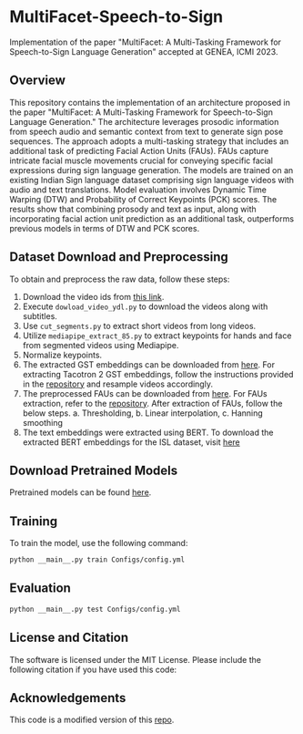 # MultiFacet-Speech-to-Sign

Implementation of the paper "MultiFacet: A Multi-Tasking Framework for Speech-to-Sign Language Generation" accepted at GENEA, ICMI 2023.

## Overview

This repository contains the implementation of an architecture proposed in the paper "MultiFacet: A Multi-Tasking Framework for Speech-to-Sign Language Generation." The architecture leverages prosodic information from speech audio and semantic context from text to generate sign pose sequences. The approach adopts a multi-tasking strategy that includes an additional task of predicting Facial Action Units (FAUs). FAUs capture intricate facial muscle movements crucial for conveying specific facial expressions during sign language generation. The models are trained on an existing Indian Sign language dataset comprising sign language videos with audio and text translations. Model evaluation involves Dynamic Time Warping (DTW) and Probability of Correct Keypoints (PCK) scores. The results show that combining prosody and text as input, along with incorporating facial action unit prediction as an additional task, outperforms previous models in terms of DTW and PCK scores.


## Dataset Download and Preprocessing

To obtain and preprocess the raw data, follow these steps:
1. Download the video ids from [this link](https://drive.google.com/drive/folders/1pwh9khgS-77tLXwNYXzxyKMBwrhcISwV?usp=sharing).
2. Execute `dowload_video_ydl.py` to download the videos along with subtitles.
3. Use `cut_segments.py` to extract short videos from long videos.
4. Utilize `mediapipe_extract_85.py` to extract keypoints for hands and face from segmented videos using Mediapipe.
5. Normalize keypoints.
6. The extracted GST embeddings can be downloaded from [here](https://iiitaphyd-my.sharepoint.com/:f:/g/personal/mounika_k_research_iiit_ac_in/EjF2JMtFsE1Pm7aEO8WOyNMBdhoYsmdEEkm-jMI_GR8hNg?e=A9If6B). For extracting Tacotron 2 GST embeddings, follow the instructions provided in the [repository](https://github.com/NVIDIA/mellotron/tree/master) and resample videos accordingly.
7. The preprocessed FAUs can be downloaded from [here](https://iiitaphyd-my.sharepoint.com/:f:/g/personal/mounika_k_research_iiit_ac_in/Eq_b-6AHA-tEg4zG5vQ146EBWJZWDwuyb4aGtAsvAS7Oow?e=hOgy5g). For FAUs extraction, refer to the [repository](https://github.com/CVI-SZU/ME-GraphAU#:~:text=action%20unit%20categories.-,Learning%20Multi%2Ddimensional%20Edge%20Feature%2Dbased%20AU%20Relation%20Graph,for%20Facial%20Action%20Unit%20Recognition&text=The%20main%20novelty%20of%20the,are%20illustrated%20in%20this%20figure). After extraction of FAUs, follow the below steps.
a. Thresholding,
b. Linear interpolation,
c. Hanning smoothing
8. The text embeddings were extracted using BERT. To download the extracted BERT embeddings for the ISL dataset, visit [here](https://iiitaphyd-my.sharepoint.com/:f:/g/personal/mounika_k_research_iiit_ac_in/EsEt2p7BIoxApqnkFGFhpycB9LOZ2lzUWNOM5yFD8kaz5w?e=JWMEMf)

## Download Pretrained Models
Pretrained models can be found [here](https://iiitaphyd-my.sharepoint.com/:f:/g/personal/mounika_k_research_iiit_ac_in/EmhaLJ8HLilNmFqZIt8vx0oB9sfvNZ2PesuYn3BJ8G6wsQ?e=N7OGYB).



## Training 

To train the model, use the following command:

```bash 
python __main__.py train Configs/config.yml
```

## Evaluation

```bash 
python __main__.py test Configs/config.yml
```

## License and Citation
The software is licensed under the MIT License. Please include the following citation if you have used this code:

## Acknowledgements
This code is a modified version of this [repo](https://github.com/kapoorparul/Towards-Automatic-Speech-to-SL).
